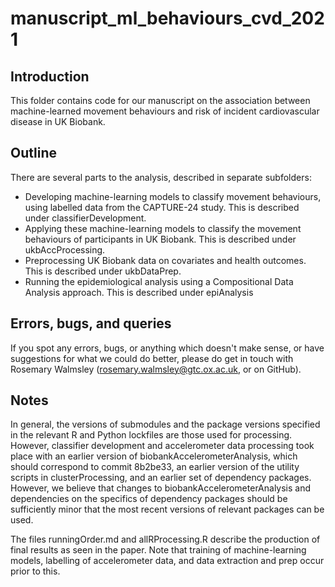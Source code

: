 # manuscript_ml_behaviours_cvd_2021

## Introduction
This folder contains code for our manuscript on the association between machine-learned movement behaviours and risk of incident cardiovascular disease in UK Biobank. 


## Outline
There are several parts to the analysis, described in separate subfolders: 
- Developing machine-learning models to classify movement behaviours, using labelled data from the CAPTURE-24 study. This is described under classifierDevelopment. 
- Applying these machine-learning models to classify the movement behaviours of participants in UK Biobank. This is described under ukbAccProcessing. 
- Preprocessing UK Biobank data on covariates and health outcomes. This is described under ukbDataPrep. 
- Running the epidemiological analysis using a Compositional Data Analysis approach. This is described under epiAnalysis


## Errors, bugs, and queries
If you spot any errors, bugs, or anything which doesn't make sense, or have suggestions for what we could do better, please do get in touch with Rosemary Walmsley (rosemary.walmsley@gtc.ox.ac.uk, or on GitHub).

 
## Notes
In general, the versions of submodules and the package versions specified in the relevant R and Python lockfiles are those used for processing. However, classifier development and accelerometer data processing took place with an earlier version of biobankAccelerometerAnalysis, which should correspond to commit 8b2be33, an earlier version of the utility scripts in clusterProcessing, and an earlier set of dependency packages. However, we believe that changes to biobankAccelerometerAnalysis and dependencies on the specifics of dependency packages should be sufficiently minor that the most recent versions of relevant packages can be used.

The files runningOrder.md and allRProcessing.R describe the production of final results as seen in the paper. Note that training of machine-learning models, labelling of accelerometer data, and data extraction and prep occur prior to this. 
